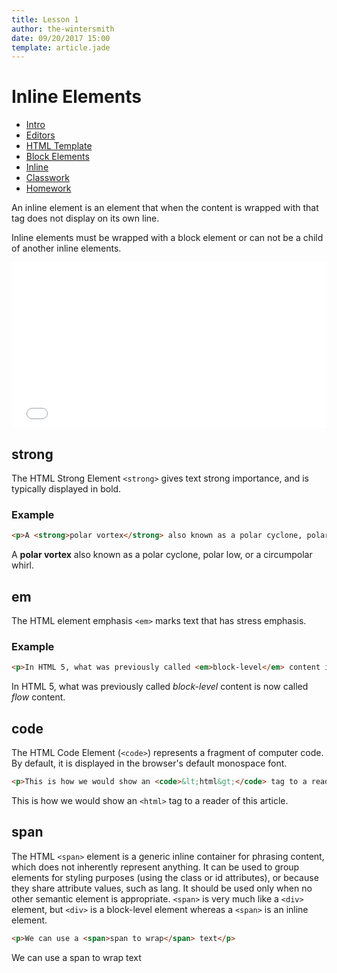 ```yaml
---
title: Lesson 1
author: the-wintersmith
date: 09/20/2017 15:00
template: article.jade
---
```


# Inline Elements

* [Intro]()
* [Editors](editors.html)
* [HTML Template](template.html)
* [Block Elements](block-level.html)
* [Inline](inline.html)
* [Classwork](classwork.html)
* [Homework](homework.html)

An inline element is an element that when the content is wrapped with that tag does not display on its own line.

Inline elements must be wrapped with a block element or can not be a child of another inline elements.

<iframe height='265' scrolling='no' title='Inline' src='//codepen.io/danhahn/embed/ZybGpX/?height=265&theme-id=light&default-tab=html,result&embed-version=2' frameborder='no' allowtransparency='true' allowfullscreen='true' style='width: 100%;'>See the Pen <a href='https://codepen.io/danhahn/pen/ZybGpX/'>Inline</a> by Dan Hahn (<a href='https://codepen.io/danhahn'>@danhahn</a>) on <a href='https://codepen.io'>CodePen</a>.
</iframe>

## strong

The HTML Strong Element `<strong>` gives text strong importance, and is typically displayed in bold.

### Example

```html
<p>A <strong>polar vortex</strong> also known as a polar cyclone, polar low, or a circumpolar whirl.</p>
```

<p>A <strong>polar vortex</strong> also known as a polar cyclone, polar low, or a circumpolar whirl.</p>

## em

The HTML element emphasis  `<em>` marks text that has stress emphasis.

### Example

```html
<p>In HTML 5, what was previously called <em>block-level</em> content is now called <em>flow</em> content.</p>
```

<p>In HTML 5, what was previously called <em>block-level</em> content is now called <em>flow</em> content.</p>

## code

The HTML Code Element (`<code>`) represents a fragment of computer code. By default, it is displayed in the browser's default monospace font.

```html
<p>This is how we would show an <code>&lt;html&gt;</code> tag to a reader of this article.</p>
```

<p>This is how we would show an <code>&lt;html&gt;</code> tag to a reader of this article.</p>

## span

The HTML `<span>` element is a generic inline container for phrasing content, which does not inherently represent anything. It can be used to group elements for styling purposes (using the class or id attributes), or because they share attribute values, such as lang. It should be used only when no other semantic element is appropriate. `<span>` is very much like a `<div>` element, but `<div>` is a block-level element whereas a `<span>` is an inline element.

```html
<p>We can use a <span>span to wrap</span> text</p>
```

<p>We can use a <span>span to wrap</span> text</p>
